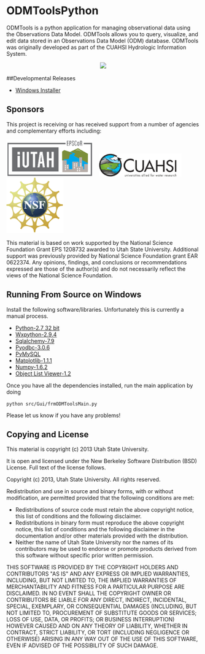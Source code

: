 ODMToolsPython
==============

ODMTools is a python application for managing observational data using the Observations Data Model. ODMTools allows you to query, visualize, and edit data stored in an Observations Data Model (ODM) database. ODMTools was originally developed as part of the CUAHSI Hydrologic Information System.

<p align="center"><img src="https://github.com/UCHIC/ODMToolsPython/raw/master/doc/images/ODMToolsScreenShot.jpg"></p>

##Developmental Releases
+	[Windows Installer](https://github.com/UCHIC/ODMToolsPython/releases/tag/win_v0.1_exp)


Sponsors
---------
This project is receiving or has received support from a number of agencies and complementary efforts including:

![iUTAH](/doc/images/iutah_eu_horz_sm.png)    ![CUAHSI](/doc/images/cuahsi_logo_sm.gif)    ![NSF](/doc/images/nsf.gif)

This material is based on work supported by the National Science Foundation Grant EPS 1208732 awarded to Utah State University.  Additional support was previously provided by National Science Foundation grant EAR 0622374.  Any opinions, findings, and conclusions or recommendations expressed are those of the author(s) and do not necessarily reflect the views of the National Science Foundation.

Running From Source on Windows
-------------------
Install the following software/libraries. Unfortunately this is currently a manual process. 

+	[Python-2.7 32 bit](http://www.python.org/download/releases/2.7.3/)
+	[Wxpython-2.9.4](http://www.wxpython.org/download.php)
+	[Sqlalchemy-7.9](http://pypi.python.org/pypi/SQLAlchemy/0.7.9)
+   [Pyodbc-3.0.6](http://code.google.com/p/pyodbc/downloads/list) 
+	[PyMySQL](https://github.com/petehunt/PyMySQL/)
+	[Matplotlib-1.1.1](https://github.com/matplotlib/matplotlib/downloads)
+	[Numpy-1.6.2](http://www.scipy.org/Download)
+	[Object List Viewer-1.2](http://sourceforge.net/projects/objectlistview/files/objectlistview-python/)

Once you have all the dependencies installed, run the main application by doing 
    
    python src/Gui/frmODMToolsMain.py

Please let us know if you have any problems!

Copying and License
----------------------------

This material is copyright (c) 2013 Utah State University.

It is open and licensed under the New Berkeley Software Distribution (BSD) License.  Full text of the license follows.

Copyright (c) 2013, Utah State University. All rights reserved.

Redistribution and use in source and binary forms, with or without modification, are permitted provided that the following conditions are met:

*  Redistributions of source code must retain the above copyright notice, this list of conditions and the following disclaimer.
*  Redistributions in binary form must reproduce the above copyright notice, this list of conditions and the following disclaimer in the documentation and/or other materials provided with the distribution.
*  Neither the name of Utah State University nor the names of its contributors may be used to endorse or promote products derived from this software without specific prior written permission.

THIS SOFTWARE IS PROVIDED BY THE COPYRIGHT HOLDERS AND CONTRIBUTORS "AS IS" AND ANY EXPRESS OR IMPLIED WARRANTIES, INCLUDING, BUT NOT LIMITED TO, THE IMPLIED WARRANTIES OF MERCHANTABILITY AND FITNESS FOR A PARTICULAR PURPOSE ARE DISCLAIMED. IN NO EVENT SHALL THE COPYRIGHT OWNER OR CONTRIBUTORS BE LIABLE FOR ANY DIRECT, INDIRECT, INCIDENTAL, SPECIAL, EXEMPLARY, OR CONSEQUENTIAL DAMAGES (INCLUDING, BUT NOT LIMITED TO, PROCUREMENT OF SUBSTITUTE GOODS OR SERVICES; LOSS OF USE, DATA, OR PROFITS; OR BUSINESS INTERRUPTION) HOWEVER CAUSED AND ON ANY THEORY OF LIABILITY, WHETHER IN CONTRACT, STRICT LIABILITY, OR TORT (INCLUDING NEGLIGENCE OR OTHERWISE) ARISING IN ANY WAY OUT OF THE USE OF THIS SOFTWARE, EVEN IF ADVISED OF THE POSSIBILITY OF SUCH DAMAGE. 


